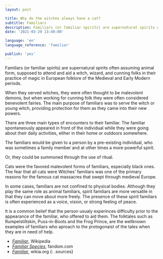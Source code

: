 ```yaml
---
layout: post

title: Why do the witches always have a cat?
subtitle: Familiars
description: Familiars (or familiar spirits) are supernatural spirits often assuming animal form, supposed to attend and aid a witch, wizard, and cunning folks in their practice of magic in European folklore of the Medieval and Early Modern periods.
date: '2021-03-29 13:40:00'

language: 'en'
language_reference: 'familiar'

publish: 'yes'
---
```


Familiars (or familiar spirits) are supernatural spirits often assuming animal form, supposed to attend and aid a witch, wizard, and cunning folks in their practice of magic in European folklore of the Medieval and Early Modern periods.

When they served witches, they were often thought to be malevolent demons, but when working for cunning folk they were often considered benevolent fairies. The main purpose of familiars was to serve the witch or young witch, providing protection for them as they came into their new powers.

There are three main types of encounters to their familiar.
The familiar spontaneously appeared in front of the individual while they were going about their daily activities, either in their home or outdoors somewhere.

The familiars would be given to a person by a pre-existing individual, who was sometimes a family member and at other times a more powerful spirit.

Or, they could be summoned through the use of ritual.

Cats were the favored malevolent forms of familiars, especially black ones. The fear that all cats were Witches' familiars was one of the primary reasons for the famous cat massacres that swept through medieval Europe.

In some cases, familiars are not confined to physical bodies. Although they play the same role as animal familiars, spirit familiars are more versatile in that they can move about more freely. The presence of these spirit familiars is often experienced as a voice, vision, or strong feeling of peace.

It is a common belief that the person usualy experinces difficulty prior to the appearance of the familiar, who offered to aid them. The folktales such as Rumpelstiltskin, Puss-in-Boots and the Frog Prince, are the wellknown examples of familiars who aproach to the protogonaist of the tales when they are in need of help.


+ *[Familiar](https://en.wikipedia.org/wiki/Familiar)*, Wikipedia
+ *[Familiar Species](https://theworldofshadowfell.fandom.com/wiki/Familiars_(Species))*, fandom.com
+ *[Familiar](https://wicca.wikia.org/wiki/Familiar)*, wikia.org
{: .sources}
